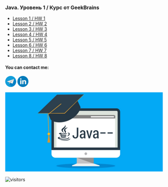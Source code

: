 ### Java. Уровень 1 / Курс от GeekBrains

+ [Lesson 1 / HW 1](https://github.com/Mybono/java_lvl_1/blob/main/lesson1.md)
+ [Lesson 2 / HW 2](https://github.com/Mybono/java_lvl_1/blob/main/lesson2.md)
+ [Lesson 3 / HW 3](https://github.com/Mybono/java_lvl_1/blob/main/hw3.java)
+ [Lesson 4 / HW 4](https://github.com/Mybono/java_lvl_1/blob/main/TicTacToe.java)
+ [Lesson 5 / HW 5](https://github.com/Mybono/java_lvl_1/blob/main/Lesson5.java)
+ [Lesson 6 / HW 6](https://github.com/Mybono/java_lvl_1/blob/main/Lesson6.java)
+ [Lesson 7 / HW 7](https://github.com/Mybono/java_lvl_1/blob/main/Lesson7.java)
+ [Lesson 8 / HW 8]()


#### You can contact me:
[![telegram][logotelegram]][telegram]
[![linkedin][logolinkedin]][linkedin]

![](https://github.com/Mybono/Mybono/blob/main/assets/java%20wp.jpeg "wp")

![visitors](https://visitor-badge.glitch.me/badge?page_id=https://github.com/Mybono/java_lvl_1)


[telegram]: https://t.me/def4fun
[logotelegram]: https://github.com/Mybono/Mybono/blob/main/assets/telegran%2035%20px.png
[linkedin]: http://linkedin.com/def-say-hello
[logolinkedin]: https://github.com/Mybono/Mybono/blob/main/assets/linedin%2035px.png
[linkedin]: https://github.com/Mybono/Mybono/blob/main/assets/linkedin.png

